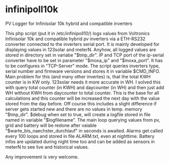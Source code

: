 # infinipoll10k
PV Logger for Infinisolar 10k hybrid and compatible inverters

This php script (put it in /etc/infinipoll10/) logs values from Voltronics Infinisolar 10k and compatible hybrid pv inverters via a ETH-RS232 converter connected to the inverters serial port. It is mainly developed for displaying values in 123solar and meterN.
Anyhow, all logged values are stored in directory set in variabe "$tmp_dir".
IP and TCP port of the ip-serial converter have to be set in parameter "$moxa_ip" and "$moxa_port". It has to be configures in "TCP-Server" mode.
The script queries inverters type, serial number and firmware versions and stores it in variable $CMD_INFO.
Main problem for this (and many other invertes) is, that the total KWH counter is in KW only. 123solar needs it more accurate in WH. I solved this with query total counter (in KWH) and daycounter (in WH) and then just add WH without KWH from daycounter to total counter. This is the base for all calculations and this counter will be increased the next day with the value stored from the day before. Off course this includes a slight difference if server gets started new and there are no values in temp. memory "$tmp_dir".
$debug when set to true, will create a logfile stored in file named in variable "$logfilename".
The main loop querying values from pv, grid and battery will be redone after vaiable "$warte_bis_naechster_durchlauf" in seconds is awaited.
Alarms get called every 100 loops and stored in file ALARM.txt, even at nighttime. Battery infos are updated during night time too and can be added as sensors in meterN to see live and historical values.

Any improvement is very welcome.
